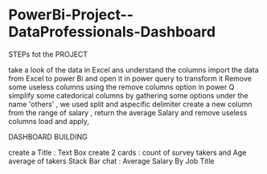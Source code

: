 # PowerBi-Project--DataProfessionals-Dashboard

STEPs fot the PROJECT

take a look of the data in Excel ans understand the columns
import the data from Excel to power Bi and open it in power query to transform it
Remove some useless columns using the remove columns option in power Q
simplify some catedorical columns by gathering some options under the name 'others' , we used split and aspecific delimiter
create a new column from the range of salary , return the average Salary and remove useless columns
load and apply, 

DASHBOARD BUILDING

create a Title : Text Box
create 2 cards : count of survey takers and Age average of takers
Stack Bar chat :  Average Salary By Job Title
